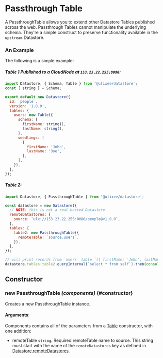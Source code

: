 # Passthrough Table

A PassthroughTable allows you to extend other Datastore Tables published across the web. Passthrough Tables cannot manipulate the underlying schema. They're a simple construct to preserve functionality available in the `upstream` Datastore.

### An Example

The following is a simple example:

##### Table 1 Published to a CloudNode at `153.23.22.255:8080`:

```js
import Datastore, { Schema, Table } from '@ulixee/datastore';
const { string } = Schema;

export default new Datastore({
  id: `people`,
  version: '1.0.0',
  tables: {
    users: new Table({
      schema: {
        firstName: string(),
        lastName: string(),
      },
      seedlings: [
        {
          firstName: 'John',
          lastName: 'Doe',
        },
      ],
    }),
  },
});
```

##### Table 2:

```js
import Datastore, { PassthroughTable } from '@ulixee/datastore';

const datastore = new Datastore({
  // NOTE: this is not a real hosted Datastore
  remoteDatastores: {
    source: `ulx://153.23.22.255:8080/people@v1.0.0`,
  },
  tables: {
    table2: new PassthroughTable({
      remoteTable: `source.users`,
    }),
  },
});

// will print records from `users` table `[{ firstName: 'John', lastName: 'Doe' }]`
datastore.tables.table2.queryInternal(`select * from self`).then(console.log);
```

## Constructor

### new PassthroughTable _(components)_ {#constructor}

Creates a new PassthroughTable instance.

#### **Arguments**:

Components contains all of the parameters from a [Table](./table.md#constructor) constructor, with one addition:

- remoteTable `string`. Required remoteTable name to source. This string must start with the name of the `remoteDatastores` key as defined in [Datastore.remoteDatastores](./datastore.md#remote-datastores).
